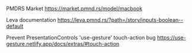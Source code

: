 PMDRS Market
https://market.pmnd.rs/model/macbook

Leva documentation
https://leva.pmnd.rs/?path=/story/inputs-boolean--default

Prevent PresentationControls 'use-gesture' touch-action bug
https://use-gesture.netlify.app/docs/extras/#touch-action
